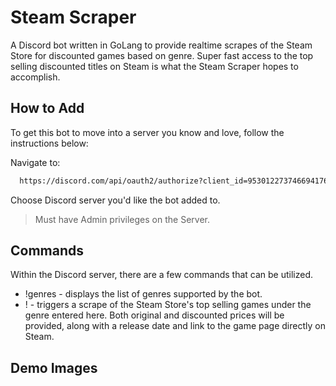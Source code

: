 
# Steam Scraper

A Discord bot written in GoLang to provide realtime scrapes of the Steam Store for discounted games based on genre. Super fast access to the top selling discounted titles on Steam is what the Steam Scraper hopes to accomplish.




## How to Add

To get this bot to move into a server you know and love, follow the instructions below:


Navigate to: 
```bash
  https://discord.com/api/oauth2/authorize?client_id=953012273746694176&permissions=8&scope=bot
```
Choose Discord server you'd like the bot added to. 
>Must have Admin privileges on the Server. 


## Commands

Within the Discord server, there are a few commands that can be utilized. 

- !genres - displays the list of genres supported by the bot. 
- !<genre> - triggers a scrape of the Steam Store's top selling games under the genre entered here. Both original and discounted prices will be provided, along with a release date and link to the game page directly on Steam. 




## Demo Images




